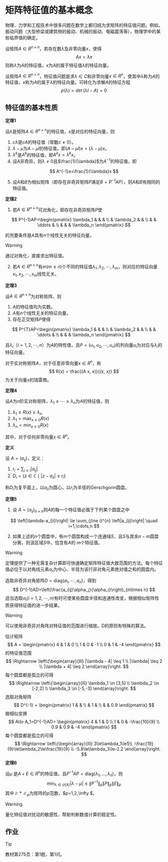 # 矩阵特征值的基本概念

物理、力学和工程技术中很多问题在数学上都归结为求矩阵的特征值问题。例如，振动问题（大型桥梁或建筑物的振动、机械的振动、电磁震荡等），物理学中的某些临界值的确定。

设矩阵$A\in R^{n\times n}$，若存在数$\lambda$及非零向量$x$，使得
$$
Ax=\lambda x
$$
则称$\lambda$为$A$的特征值，$x$为$A$的属于特征值$\lambda$的特征向量。

设矩阵$A\in R^{n\times n}$，特征值问题是求$\lambda \in C$和非零向量$x\in R^n$，使其中$\lambda$称为$A$的特征值，$x$称为$A$的属于$\lambda$的特征向量。可转化为求解$A$的特征方程
$$
p(\lambda)=\det\left(\lambda I-A\right)=0
$$

## 特征值的基本性质

**定理1**

设$\lambda$是矩阵$A\in R^{n\times n}$的特征值，$x$是对应的特征向量，则

1. $c\lambda$是$cA$的特征值（常数$c\neq0$）。
2. $\lambda-\mu$为$A-\mu I$的特征值，即$(A-\mu I)x=(\lambda-\mu)x$。
3. $\lambda^k$是$A^k$的特征值，即$A^kx=\lambda^kx$。
4. 设$A$非奇异，则$\lambda\neq0$且$\frac{1}{\lambda}$为$A^{-1}$的特征值，即

$$
A^{-1}x=\frac{1}{\lambda}x
$$

5. 设$A$和$B$为相似矩阵（即存在非奇异矩阵$P$满足$B=P^{-1}AP$），则$A$和$B$有相同的特征值。

**定理2**

1. 若$A\in R^{n\times n}$可对角化，即存在非奇异矩阵$P$使

$$
P^{-1}AP=\begin{pmatrix}
\lambda_1 &  &  & \\
  & \lambda_2 &  & \\
  &  & \ddots & \\
  &  &  & \lambda_n
\end{pmatrix}
$$

的充要条件是$A$具有$n$个线性无关的特征向量。

> [!warning]
>
> 通过对角化，直接求出特征值。

2. 若$A\in R^{n\times n}$有$m(m\le n)$个不同的特征值$\lambda_1,\lambda_2,\cdots,\lambda_m$，则对应的特征向量$x_1,x_2,\cdots,x_m$线性无关。

**定理3**

设$A\in R^{n\times n}$为对称矩阵，则

1. $A$的特征值均为实数。
2. $A$有$n$个线性无关的特征向量。
3. 存在正交矩阵$P$使得

$$
P^{T}AP=\begin{pmatrix}
\lambda_1 &  &  & \\
  & \lambda_2 &  & \\
  &  & \ddots & \\
  &  &  & \lambda_n
\end{pmatrix}
$$

且$\lambda_i$（$i=1,2,\cdots,n$）为$A$的特性值，且$P=(u_1, u_2,\cdots,u_n)$的列向量$u_i$为对应与$\lambda_i$的特征向量。

对于实对称矩阵$A$，对于任意非零向量$x\in R^n$，称
$$
R(x) = \frac{(A x, x)}{(x, x)}
$$
为关于向量$x$的瑞雷商。

**定理4**

设$A$为$n$阶实对称矩阵，$\lambda_1 \geq \cdots \geq \lambda_n$为$A$的特征值，则

1. $\lambda_1 \geq R(x) \geq \lambda_n$  
2. $\lambda_1 = \max_{x \neq 0} R(x)$  
3. $\lambda_n = \min_{x \neq 0} R(x)$

其中，对于任何非零向量$x\in R^n$。

**定义**

设 $A = (a_{ij})$，定义：

1. $r_i = \sum_{j \neq i} |a_{ij}|$
2. $D_i = \{ z \in \mathbb{C} \mid |z - a_{ii}| \leq r_i \}$

称$D_i$为复平面上，以$a_{ii}$为圆心，以$r_i$为半径的Gerschgorin圆盘。

**定理5** 

1. 设 $A = (a_{ij})_{n\times n}$则$A$​的每一个特征值必属于下列某个圆盘之中

$$
\left|\lambda-a_{ii}\right| \le \sum_{j\ne i}^{n} \left|a_{ij}\right| \quad i=1,\cdots,n
$$

2. 如果上述的$n$个圆盘中，有$m$个圆盘构成一个连通域$S$，且$S$与其余$n-m$圆盘分离，则该区域$S$中，恰含有$A$的 $m$个特征值。

> [!warning]
>
> 定理提供了一种无需复杂计算即可快速确定矩阵特征值大致范围的方法。每个特征值必位于以对角线元素$a_{ii}$为中心、半径为该行非对角元素绝对值之和的圆盘内。

选取非奇异对角矩阵$D=\text{diag}(a_1,\cdots,a_n)$，得到
$$
D^{-1}AD=\left(\frac{a_{ij}\alpha_j}{\alpha_i}\right)_{n\times n} 
$$
适当选取$\alpha_i(i=1,2,\cdots,n)$有时可使某些圆盘半径和连通性改变，根据相似矩阵性质获得特征值的进一步结果。

> [!warning]
>
> 可以使用非奇异对角阵对特征值的范围进行缩放。D的原则有特殊的算法。

估计矩阵
$$
A = \begin{pmatrix} 4 & 1 & 0 \\ 1 & 0 & -1 \\ 0 & 1 & -4 \end{pmatrix}
$$
的特征值范围
$$
\Rightarrow
\left\{\begin{array}{lll}
|\lambda - 4| \leq 1 \\
|\lambda| \leq 2 \\
|\lambda + 4| \leq 2
\end{array}\right.
$$
每个圆盘都是孤立的可得
$$
\Rightarrow
\left\{\begin{array}{lll}
\lambda_1 \in [3,5] \\
\lambda_2 \in [-2,2] \\
\lambda_3 \in [-5,-3]
\end{array}\right.
$$
选取对角矩阵
$$
D^{-1} = \begin{pmatrix} 
1 &  &  \\ 
  & 1 & \\ 
  &   & 0.9 
\end{pmatrix}
$$
做相似变换
$$
A\to A_1=D^{-1}AD=
\begin{pmatrix} 
4 & 1 & 0 \\ 
1 & 0 & -\frac{10}{9}  \\ 
0.9 & 0.9 & -4 
\end{pmatrix}
$$
每个圆盘都是孤立的可得
$$
\Rightarrow
\left\{\begin{array}{lll}
3\le\lambda_1\le5\\
-\frac{19}{9}\le\lambda_2\le\frac{19}{9} \\ 
-5.8\le\lambda_3\le-2.2
\end{array}\right.
$$
**定理6**

设$\mu$ 是$A+E\in R^n$的特征值，且$P^{-1}AP=\text{diag}(\lambda_1,\dots,\lambda_n)$，则
$$
\min_{\lambda \in \sigma(A)} |\lambda - \mu| \leq \|P^{-1}\|_p \|P\|_p \|E\|_p
$$
其中$\|*\|_p$为矩阵的$p$范数，$p=1,2,\infty $。

> [!warning]
>
> 量化特征值对扰动的敏感性，帮助判断数值计算的稳定性。

## 作业

> [!tip]
>
> 教材第275页：第1题，第1问。

